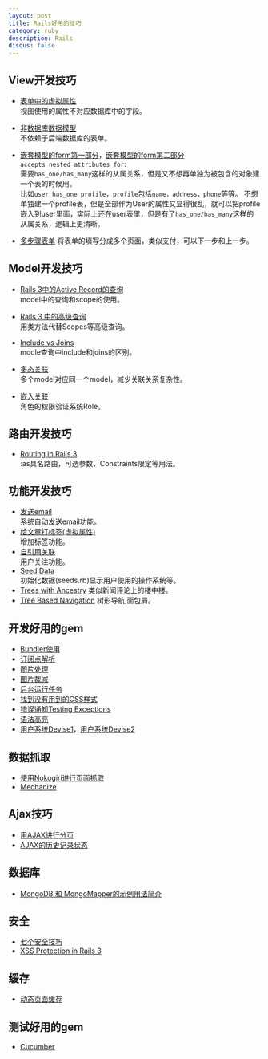 ```yaml
---
layout: post
title: Rails好用的技巧
category: ruby
description: Rails
disqus: false
---
```


## View开发技巧
* [表单中的虚拟属性](http://cn.asciicasts.com/episodes/16-virtual-attributes)   
  视图使用的属性不对应数据库中的字段。

* [非数据库数据模型](http://cn.asciicasts.com/episodes/219-active-model)   
  不依赖于后端数据库的表单。

* [嵌套模型的form第一部分](http://cn.asciicasts.com/episodes/196-nested-model-form-part-1)，[嵌套模型的form第二部分](http://cn.asciicasts.com/episodes/197-nested-model-form-part-2)   
  `accepts_nested_attributes_for`:   
  需要`has_one/has_many`这样的从属关系，但是又不想再单独为被包含的对象建一个表的时候用。   
  比如`user has_one profile`，`profile`包括`name，address，phone`等等。
  不想单独建一个profile表，但是全部作为User的属性又显得很乱，就可以把profile嵌入到user里面，实际上还在user表里，但是有了`has_one/has_many`这样的从属关系，逻辑上更清晰。

* [多步骤表单](http://railscasts.com/episodes/217-multistep-forms)
  将表单的填写分成多个页面，类似支付，可以下一步和上一步。


## Model开发技巧
* [Rails 3中的Active Record的查询](http://cn.asciicasts.com/episodes/202-active-record-queries-in-rails-3)   
  model中的查询和scope的使用。

* [Rails 3 中的高级查询](http://cn.asciicasts.com/episodes/215-advanced-queries-in-rails-3)   
  用类方法代替Scopes等高级查询。

* [Include vs Joins](http://cn.asciicasts.com/episodes/181-include-vs-joins)   
  modle查询中include和joins的区别。

* [多态关联](http://cn.asciicasts.com/episodes/154-polymorphic-association)   
  多个model对应同一个model，减少关联关系复杂性。
  
* [嵌入关联](http://cn.asciicasts.com/episodes/189-embedded-association)   
  角色的权限验证系统Role。

## 路由开发技巧
* [Routing in Rails 3](http://cn.asciicasts.com/episodes/203-routing-in-rails-3)   
  :as具名路由，可选参数，Constraints限定等用法。


## 功能开发技巧
* [发送email](http://cn.asciicasts.com/episodes/206-actionmailer-in-rails3)   
  系统自动发送email功能。
* [给文章打标签(虚拟属性)](http://cn.asciicasts.com/episodes/167-more-on-virtual-attributes)   
  增加标签功能。
* [自引用关联](http://cn.asciicasts.com/episodes/163-self-referential-association)   
  用户关注功能。
* [Seed Data](http://cn.asciicasts.com/episodes/179-seed-data)   
  初始化数据(seeds.rb)显示用户使用的操作系统等。
* [Trees with Ancestry](http://railscasts.com/episodes/262-trees-with-ancestry?view=asciicast)
  类似新闻评论上的楼中楼。
* [Tree Based Navigation](http://railscasts.com/episodes/162-tree-based-navigation)
  树形导航,面包屑。


## 开发好用的gem
* [Bundler使用](http://cn.asciicasts.com/episodes/201-bundler)
* [订阅点解析](http://cn.asciicasts.com/episodes/168-feed-parsing)
* [图片处理](http://cn.asciicasts.com/episodes/134-paperclip)
* [图片裁减](http://cn.asciicasts.com/episodes/182-cropping-images)
* [后台运行任务](http://cn.asciicasts.com/episodes/171-delayed-job)
* [找到没有用到的CSS样式](http://cn.asciicasts.com/episodes/180-finding-unused-css)
* [错误通知Testing Exceptions](http://cn.asciicasts.com/episodes/187-testing-exceptions)
* [语法高亮](http://cn.asciicasts.com/episodes/207-syntax-highlighting)
* [用户系统Devise1](http://cn.asciicasts.com/episodes/209-introducing-devise)，[用户系统Devise2](http://cn.asciicasts.com/episodes/210-customizing-devise)

## 数据抓取
* [使用Nokogiri进行页面抓取](http://cn.asciicasts.com/episodes/190-screen-scraping-with-nokogiri)
* [Mechanize](http://cn.asciicasts.com/episodes/191-mechanize)

## Ajax技巧
* [用AJAX进行分页](http://cn.asciicasts.com/episodes/174-pagination-with-ajax)
* [AJAX的历史记录状态](http://cn.asciicasts.com/episodes/246-ajax-history-state)

## 数据库
* [MongoDB 和 MongoMapper的示例用法简介](http://cn.asciicasts.com/episodes/194-mongodb-and-mongomapper)

## 安全
* [七个安全技巧](http://cn.asciicasts.com/episodes/178-seven-security-tips)
* [XSS Protection in Rails 3](http://cn.asciicasts.com/episodes/204-xss-protection-in-rails-3)

## 缓存
* [动态页面缓存](http://cn.asciicasts.com/episodes/169-dynamic-page-caching)

## 测试好用的gem
* [Cucumber](http://cn.asciicasts.com/episodes/155-beginning-with-cucumber)